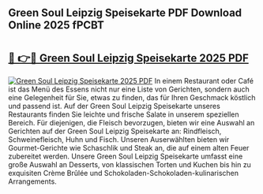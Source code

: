 ## Green Soul Leipzig Speisekarte PDF Download Online 2025 fPCBT

# <h2><a href="http://gcbnaw.nevu.top/?p=Green+Soul+Leipzig+Speisekarte">🔗 👉🔴 Green Soul Leipzig Speisekarte 2025 PDF</a></h2>

[![Green Soul Leipzig Speisekarte 2025 PDF](https://i.imgur.com/dBaPXMq.png)](http://gcbnaw.nevu.top/?p=Green+Soul+Leipzig+Speisekarte)
In einem Restaurant oder Café ist das Menü des Essens nicht nur eine Liste von Gerichten, sondern auch eine Gelegenheit für Sie, etwas zu finden, das für Ihren Geschmack köstlich und passend ist. Auf der Green Soul Leipzig Speisekarte unseres Restaurants finden Sie leichte und frische Salate in unserem speziellen Bereich. Für diejenigen, die Fleisch bevorzugen, bieten wir eine Auswahl an Gerichten auf der Green Soul Leipzig Speisekarte an: Rindfleisch, Schweinefleisch, Huhn und Fisch. Unseren Auserwählten bieten wir Gourmet-Gerichte wie Schaschlik und Steak an, die auf einem alten Feuer zubereitet werden. Unsere Green Soul Leipzig Speisekarte umfasst eine große Auswahl an Desserts, von klassischen Torten und Kuchen bis hin zu exquisiten Crème Brûlée und Schokoladen-Schokoladen-kulinarischen Arrangements.
